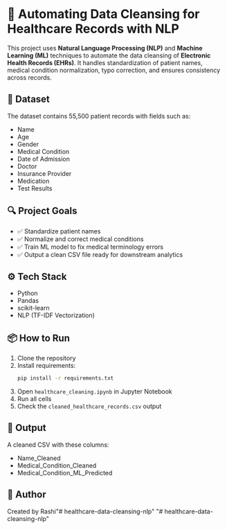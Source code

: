 # 🏥 Automating Data Cleansing for Healthcare Records with NLP

This project uses **Natural Language Processing (NLP)** and **Machine Learning (ML)** techniques to automate the data cleansing of **Electronic Health Records (EHRs)**. It handles standardization of patient names, medical condition normalization, typo correction, and ensures consistency across records.

## 📁 Dataset

The dataset contains 55,500 patient records with fields such as:

- Name
- Age
- Gender
- Medical Condition
- Date of Admission
- Doctor
- Insurance Provider
- Medication
- Test Results

## 🔍 Project Goals

- ✅ Standardize patient names
- ✅ Normalize and correct medical conditions
- ✅ Train ML model to fix medical terminology errors
- ✅ Output a clean CSV file ready for downstream analytics

## ⚙️ Tech Stack

- Python
- Pandas
- scikit-learn
- NLP (TF-IDF Vectorization)

## 📦 How to Run

1. Clone the repository
2. Install requirements:
   ```bash
   pip install -r requirements.txt
   ```
3. Open `healthcare_cleaning.ipynb` in Jupyter Notebook
4. Run all cells
5. Check the `cleaned_healthcare_records.csv` output

## 📄 Output

A cleaned CSV with these columns:
 
- Name_Cleaned
- Medical_Condition_Cleaned
- Medical_Condition_ML_Predicted

## 🔗 Author

Created by Rashi"# healthcare-data-cleansing-nlp" 
"# healthcare-data-cleansing-nlp" 

